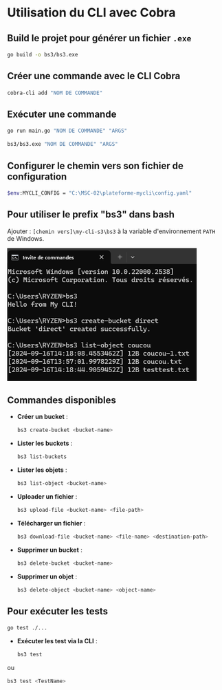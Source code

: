 
# Utilisation du CLI avec Cobra

## Build le projet pour générer un fichier `.exe`
```bash
go build -o bs3/bs3.exe
```

## Créer une commande avec le CLI Cobra
```bash
cobra-cli add "NOM DE COMMANDE"
```

## Exécuter une commande
```bash
go run main.go "NOM DE COMMANDE" "ARGS"
```
```bash
bs3/bs3.exe "NOM DE COMMANDE" "ARGS"
```

## Configurer le chemin vers son fichier de configuration 
```bash
$env:MYCLI_CONFIG = "C:\MSC-02\plateforme-mycli\config.yaml" 
```

## Pour utiliser le prefix "bs3" dans bash

Ajouter : `[chemin vers]\my-cli-s3\bs3` à la variable d'environnement `PATH` de Windows.

![Exemple Bash](./exemple-cli.png)


## Commandes disponibles

- **Créer un bucket** :  
  ```bash
  bs3 create-bucket <bucket-name>
  ```
- **Lister les buckets** :  
  ```bash
  bs3 list-buckets
  ```
- **Lister les objets** :  
  ```bash
  bs3 list-object <bucket-name>
  ```

- **Uploader un fichier** :  
  ```bash
  bs3 upload-file <bucket-name> <file-path>
  ```

- **Télécharger un fichier** :  
  ```bash
  bs3 download-file <bucket-name> <file-name> <destination-path>
  ```

- **Supprimer un bucket** :  
  ```bash
  bs3 delete-bucket <bucket-name> 
  ```

- **Supprimer un objet** :  
  ```bash
  bs3 delete-object <bucket-name> <object-name>
  ```

## Pour exécuter les tests
  ```bash
  go test ./...   
  ```

- **Exécuter les test via la CLI** : 
  ```bash
  bs3 test
  ```
ou 
  ```bash
  bs3 test <TestName>
  ```